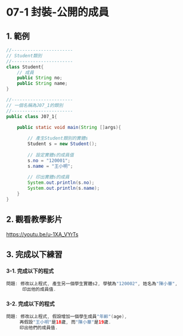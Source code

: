 # 07-1 封裝-公開的成員

## 1. 範例
``` java
//-----------------------
// Student類別
//-----------------------
class Student{
    // 成員
    public String no;
    public String name;
}

//-----------------------
// 一個名稱為J07_1的類別
//-----------------------
public class J07_1{

    public static void main(String []args){
        
        // 產生Student類別的實體s
        Student s = new Student();
    	
        // 設定實體s的成員值
        s.no = "120001";
        s.name = "王小明";
    	
        // 印出實體s的成員
        System.out.println(s.no);
        System.out.println(s.name);   
    }
}
``` 

## 2. 觀看教學影片
https://youtu.be/u-1XA_VYrTs


## 3. 完成以下練習


#### 3-1. 完成以下的程式

``` java
問題: 修改以上程式, 產生另一個學生實體s2, 學號為"120002", 姓名為"陳小華", 
      印出他的成員值.
```

#### 3-2. 完成以下的程式

``` java
問題: 修改以上程式, 假設增加一個學生成員"年齡"(age), 
     再假設"王小明"是18歲, 而"陳小華"是19歲.
     印出他們的成員值.
```
